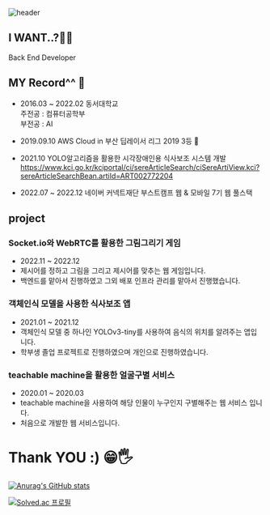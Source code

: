 ![header](https://capsule-render.vercel.app/api?type=waving&color=AEE4FF&height=300&section=header&text=LeeGunHo&fontSize=90)

## I WANT..?🙏🙏
Back End Developer

## MY Record^^ 📜
- 2016.03 ~ 2022.02 동서대학교   
  주전공 : 컴퓨터공학부   
  부전공 : AI   

- 2019.09.10 AWS Cloud in 부산 딥레이서 리그 2019 3등 🥉

- 2021.10 YOLO알고리즘을 활용한 시각장애인용 식사보조 시스템 개발
<br> https://www.kci.go.kr/kciportal/ci/sereArticleSearch/ciSereArtiView.kci?sereArticleSearchBean.artiId=ART002772204

- 2022.07 ~ 2022.12 네이버 커넥트재단 부스트캠프 웹 & 모바일 7기 웹 풀스택

## project
### Socket.io와 WebRTC를 활용한 그림그리기 게임
- 2022.11 ~ 2022.12
- 제시어를 정하고 그림을 그리고 제시어를 맞추는 웹 게임입니다.
- 백엔드를 맡아서 진행하였고 그외 배포 인프라 관리를 맡아서 진행했습니다.

### 객체인식 모델을 사용한 식사보조 앱
- 2021.01 ~ 2021.12
- 객체인식 모델 중 하나인 YOLOv3-tiny를 사용하여 음식의 위치를 알려주는 앱입니다.
- 학부생 졸업 프로젝트로 진행하였으며 개인으로 진행하였습니다.

### teachable machine을 활용한 얼굴구별 서비스
- 2020.01 ~ 2020.03
- teachable machine을 사용하여 해당 인물이 누구인지 구별해주는 웹 서비스 입니다.
- 처음으로 개발한 웹 서비스입니다.

# Thank YOU :) 😁🖐

[![Anurag's GitHub stats](https://github-readme-stats.vercel.app/api?username=youhavetopay&show_icons=true&theme=dracula)](https://github.com.anuraghazra/github-readme-stats)
<br>

[![Solved.ac 프로필](http://mazassumnida.wtf/api/v2/generate_badge?boj=fldhsfk)](https://solved.ac/fldhsfk)
<!--
**youhavetopay/youhavetopay** is a ✨ _special_ ✨ repository because its `README.md` (this file) appears on your GitHub profile.

Here are some ideas to get you started:

- 🔭 I’m currently working on ...
- 🌱 I’m currently learning ...
- 👯 I’m looking to collaborate on ...
- 🤔 I’m looking for help with ...
- 💬 Ask me about ...
- 📫 How to reach me: ...
- 😄 Pronouns: ...
- ⚡ Fun fact: ...
-->
